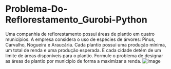 # Problema-Do-Reflorestamento_Gurobi-Python
Uma companhia de reflorestamento possui áreas de plantio em quatro municípios. A empresa considera o uso de espécies de árvores: Pinus, Carvalho, Nogueira e Araucária. Cada plantio possui uma produção mínima, um total de renda e uma produção esperada. E cada cidade detém de um limite de áreas disponíveis para o plantio. Formule o problema de designar as áreas de plantio por município de forma a maximizar a renda.
![image](https://user-images.githubusercontent.com/93878271/232923550-9736aebb-d7cc-4f2c-b771-528040e782a2.png)
